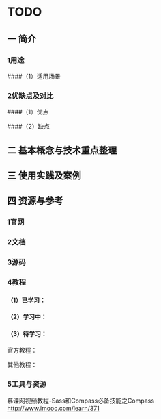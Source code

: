 # TODO

## 一 简介

### 1用途
####（1）适用场景


### 2优缺点及对比
####（1）优点

####（2）缺点


## 二 基本概念与技术重点整理

## 三 使用实践及案例

## 

## 四 资源与参考

### 1官网

### 2文档

### 3源码

### 4教程
#### （1）已学习：



#### （2）学习中：



#### （3）待学习：
官方教程：

其他教程：

### 5工具与资源





慕课网视频教程-Sass和Compass必备技能之Compass
http://www.imooc.com/learn/371